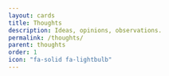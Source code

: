 ```yaml
---
layout: cards
title: Thoughts
description: Ideas, opinions, observations.
permalink: /thoughts/
parent: thoughts
order: 1
icon: "fa-solid fa-lightbulb"
---
```


